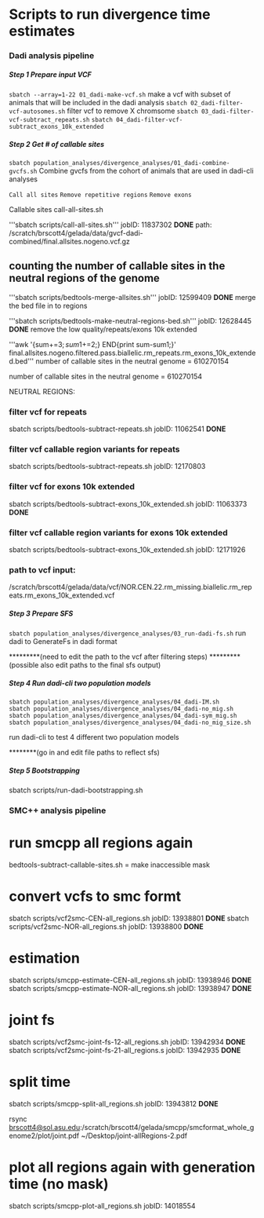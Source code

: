 # Scripts to run divergence time estimates

### Dadi analysis pipeline

##### Step 1 Prepare input VCF

`sbatch --array=1-22 01_dadi-make-vcf.sh` make a vcf with subset of animals that will be included in the dadi analysis
`sbatch 02_dadi-filter-vcf-autosomes.sh` filter vcf to remove X chromsome
`sbatch 03_dadi-filter-vcf-subtract_repeats.sh` 
`sbatch 04_dadi-filter-vcf-subtract_exons_10k_extended` 

##### Step 2 Get # of callable sites

`sbatch population_analyses/divergence_analyses/01_dadi-combine-gvcfs.sh` Combine gvcfs from the cohort of animals that are used in dadi-cli analyses

`Call all sites`
`Remove repetitive regions`
`Remove exons`


Callable sites call-all-sites.sh

'''sbatch scripts/call-all-sites.sh'''        jobID: 11837302     **DONE**
path: /scratch/brscott4/gelada/data/gvcf-dadi-combined/final.allsites.nogeno.vcf.gz


## counting the number of callable sites in the neutral regions of the genome

'''sbatch scripts/bedtools-merge-allsites.sh'''     jobID: 12599409     **DONE**
merge the bed file in to regions 

'''sbatch scripts/bedtools-make-neutral-regions-bed.sh''' jobID: 12628445   **DONE**
remove the low quality/repeats/exons 10k extended

'''awk '{sum+=$3;sum1+=$2;} END{print sum-sum1;}' final.allsites.nogeno.filtered.pass.biallelic.rm_repeats.rm_exons_10k_extended.bed'''
number of callable sites in the neutral genome = 610270154

number of callable sites in the neutral genome = 610270154

NEUTRAL REGIONS:
### filter vcf for repeats
sbatch scripts/bedtools-subtract-repeats.sh   jobID: 11062541     **DONE** 
### filter vcf callable region variants for repeats
sbatch scripts/bedtools-subtract-repeats.sh     jobID: 12170803

### filter vcf for exons 10k extended
sbatch scripts/bedtools-subtract-exons_10k_extended.sh   jobID: 11063373    **DONE**
### filter vcf callable region variants for exons 10k extended
sbatch scripts/bedtools-subtract-exons_10k_extended.sh       jobID: 12171926

### path to vcf input:
/scratch/brscott4/gelada/data/vcf/NOR.CEN.22.rm_missing.biallelic.rm_repeats.rm_exons_10k_extended.vcf




##### Step 3 Prepare SFS
`sbatch population_analyses/divergence_analyses/03_run-dadi-fs.sh` run dadi to GenerateFs in dadi format

*********(need to edit the path to the vcf after filtering steps)
*********(possible also edit paths to the final sfs output)

##### Step 4 Run dadi-cli two population models 
```shell
sbatch population_analyses/divergence_analyses/04_dadi-IM.sh
sbatch population_analyses/divergence_analyses/04_dadi-no_mig.sh
sbatch population_analyses/divergence_analyses/04_dadi-sym_mig.sh
sbatch population_analyses/divergence_analyses/04_dadi-no_mig_size.sh
```
run dadi-cli to test 4 different two population models

********(go in and edit file paths to reflect sfs)


##### Step 5 Bootstrapping
sbatch scripts/run-dadi-bootstrapping.sh


### SMC++ analysis pipeline

# run smcpp all regions again 
bedtools-subtract-callable-sites.sh = make inaccessible mask 
# convert vcfs to smc formt 
sbatch scripts/vcf2smc-CEN-all_regions.sh
jobID: 13938801 **DONE**
sbatch scripts/vcf2smc-NOR-all_regions.sh
jobID: 13938800 **DONE**
# estimation 
sbatch scripts/smcpp-estimate-CEN-all_regions.sh
jobID: 13938946 **DONE**
sbatch scripts/smcpp-estimate-NOR-all_regions.sh
jobID: 13938947 **DONE**
# joint fs 
sbatch scripts/vcf2smc-joint-fs-12-all_regions.sh
jobID: 13942934 **DONE**
sbatch scripts/vcf2smc-joint-fs-21-all_regions.s
jobID: 13942935 **DONE**
# split time
sbatch scripts/smcpp-split-all_regions.sh
jobID: 13943812 **DONE**


rsync brscott4@sol.asu.edu:/scratch/brscott4/gelada/smcpp/smcformat_whole_genome2/plot/joint.pdf ~/Desktop/joint-allRegions-2.pdf

# plot all regions again with generation time (no mask)
sbatch scripts/smcpp-plot-all_regions.sh
jobID: 14018554